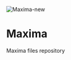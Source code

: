 ![Maxima-new](https://github.com/ElmarUhl/Maxima/assets/157088447/4dabb96d-bf04-4076-9ff2-baaac4a6336a)

# Maxima

Maxima files repository
